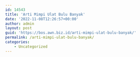 ```yaml
---
id: 14543
title: 'Arti Mimpi Ulat Bulu Banyak'
date: '2022-11-08T12:26:57+00:00'
author: admin
layout: post
guid: 'https://bos.awn.biz.id/arti-mimpi-ulat-bulu-banyak/'
permalink: /arti-mimpi-ulat-bulu-banyak/
categories:
    - Uncategorized
---
```


